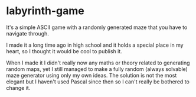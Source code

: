 # labyrinth-game
It's a simple ASCII game with a randomly generated maze that you have to navigate through.

I made it a long time ago in high school and it holds a special place in my heart, so I thought it would be cool to publish it.

When I made it I didn't really now any maths or theory related to generating random maps, yet I still managed to make a fully random (always solvable) maze generator using only my own ideas. The solution is not the most elegant but I haven't used Pascal since then so I can't really be bothered to change it.

